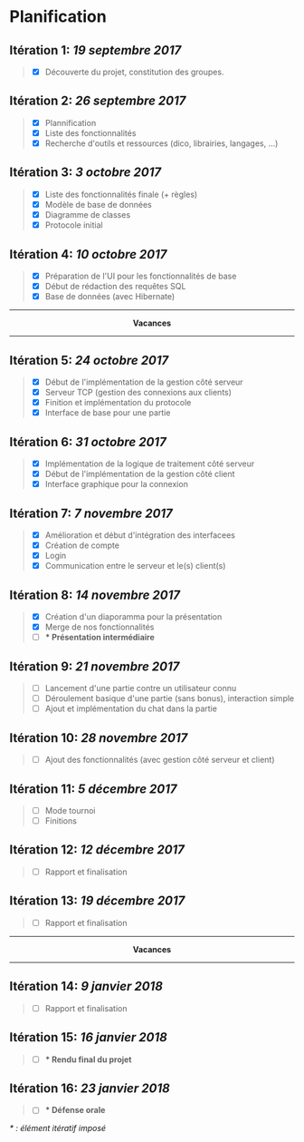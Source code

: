 # Planification

## Itération 1: *19 septembre 2017*
> - [x] Découverte du projet, constitution des groupes.

## Itération 2: *26 septembre 2017*
> - [x] Plannification
> - [x] Liste des fonctionnalités
> - [x] Recherche d'outils et ressources (dico, librairies, langages, ...)

## Itération 3: *3 octobre 2017*
> - [x] Liste des fonctionnalités finale (+ règles)
> - [x] Modèle de base de données
> - [x] Diagramme de classes
> - [x] Protocole initial

## Itération 4: *10 octobre 2017*
> - [x] Préparation de l'UI pour les fonctionnalités de base
> - [x] Début de rédaction des requêtes SQL
> - [x] Base de données (avec Hibernate)

<hr/>
<center><b>Vacances</b></center>
<hr/>

## Itération 5: *24 octobre 2017*
> - [x] Début de l'implémentation de la gestion côté serveur
> - [x] Serveur TCP (gestion des connexions aux clients)
> - [x] Finition et implémentation du protocole
> - [x] Interface de base pour une partie

## Itération 6: *31 octobre 2017*
> - [x] Implémentation de la logique de traitement côté serveur
> - [x] Début de l'implémentation de la gestion côté client
> - [x] Interface graphique pour la connexion

## Itération 7: *7 novembre 2017*
> - [x] Amélioration et début d'intégration des interfacees
> - [x] Création de compte
> - [x] Login
> - [x] Communication entre le serveur et le(s) client(s)

## Itération 8: *14 novembre 2017*
> - [x] Création d'un diaporamma pour la présentation
> - [x] Merge de nos fonctionnalités
> - [ ] **\* Présentation intermédiaire**

## Itération 9: *21 novembre 2017*
> - [ ] Lancement d'une partie contre un utilisateur connu
> - [ ] Déroulement basique d'une partie (sans bonus), interaction simple
> - [ ] Ajout et implémentation du chat dans la partie

## Itération 10: *28 novembre 2017*
> - [ ] Ajout des fonctionnalités (avec gestion côté serveur et client)

## Itération 11: *5 décembre 2017*
> - [ ] Mode tournoi
> - [ ] Finitions

## Itération 12: *12 décembre 2017*
> - [ ] Rapport et finalisation

## Itération 13: *19 décembre 2017*
> - [ ] Rapport et finalisation

<hr/>
<center><b>Vacances</b></center>
<hr/>

## Itération 14: *9 janvier 2018*
> - [ ] Rapport et finalisation

## Itération 15: *16 janvier 2018*
> - [ ] **\* Rendu final du projet**

## Itération 16: *23 janvier 2018*
> - [ ] **\* Défense orale**


*\* : élément itératif imposé*
